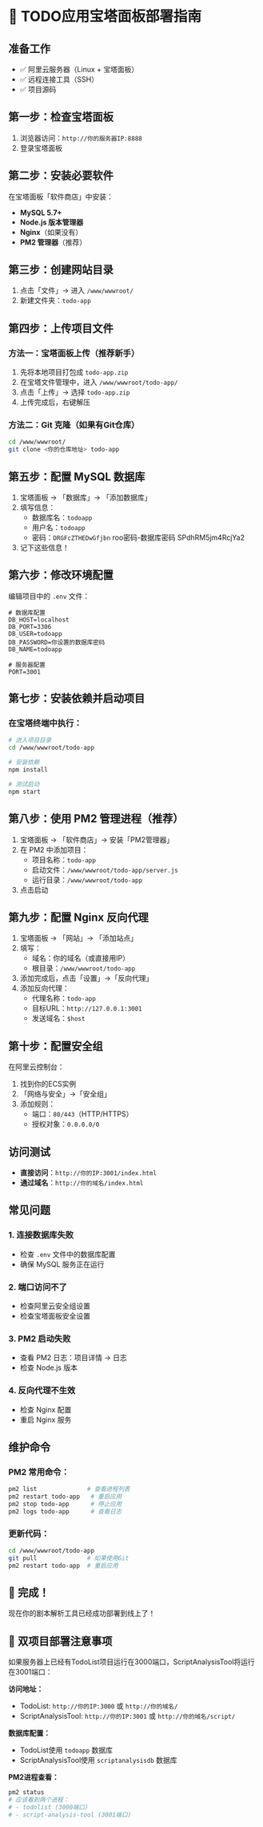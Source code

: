 # 🚀 TODO应用宝塔面板部署指南

## 准备工作
- ✅ 阿里云服务器（Linux + 宝塔面板）
- ✅ 远程连接工具（SSH）
- ✅ 项目源码

## 第一步：检查宝塔面板
1. 浏览器访问：`http://你的服务器IP:8888`
2. 登录宝塔面板

## 第二步：安装必要软件
在宝塔面板「软件商店」中安装：
- **MySQL 5.7+**
- **Node.js 版本管理器** 
- **Nginx**（如果没有）
- **PM2 管理器**（推荐）

## 第三步：创建网站目录
1. 点击「文件」→ 进入 `/www/wwwroot/`
2. 新建文件夹：`todo-app`

## 第四步：上传项目文件

### 方法一：宝塔面板上传（推荐新手）
1. 先将本地项目打包成 `todo-app.zip`
2. 在宝塔文件管理中，进入 `/www/wwwroot/todo-app/`
3. 点击「上传」→ 选择 `todo-app.zip`
4. 上传完成后，右键解压

### 方法二：Git 克隆（如果有Git仓库）
```bash
cd /www/wwwroot/
git clone <你的仓库地址> todo-app
```

## 第五步：配置 MySQL 数据库
1. 宝塔面板 → 「数据库」→ 「添加数据库」
2. 填写信息：
   - 数据库名：`todoapp`
   - 用户名：`todoapp`
   - 密码：`DRGFcZTHEDwGfjbn`
roo密码-数据库密码 SPdhRM5jm4RcjYa2
3. 记下这些信息！

## 第六步：修改环境配置
编辑项目中的 `.env` 文件：
```env
# 数据库配置
DB_HOST=localhost
DB_PORT=3306
DB_USER=todoapp
DB_PASSWORD=你设置的数据库密码
DB_NAME=todoapp

# 服务器配置
PORT=3001
```

## 第七步：安装依赖并启动项目

### 在宝塔终端中执行：
```bash
# 进入项目目录
cd /www/wwwroot/todo-app

# 安装依赖
npm install

# 测试启动
npm start
```

## 第八步：使用 PM2 管理进程（推荐）
1. 宝塔面板 → 「软件商店」→ 安装「PM2管理器」
2. 在 PM2 中添加项目：
   - 项目名称：`todo-app`
   - 启动文件：`/www/wwwroot/todo-app/server.js`
   - 运行目录：`/www/wwwroot/todo-app`
3. 点击启动

## 第九步：配置 Nginx 反向代理
1. 宝塔面板 → 「网站」→ 「添加站点」
2. 填写：
   - 域名：你的域名（或直接用IP）
   - 根目录：`/www/wwwroot/todo-app`
3. 添加完成后，点击「设置」→「反向代理」
4. 添加反向代理：
   - 代理名称：`todo-app`
   - 目标URL：`http://127.0.0.1:3001`
   - 发送域名：`$host`

## 第十步：配置安全组
在阿里云控制台：
1. 找到你的ECS实例
2. 「网络与安全」→「安全组」
3. 添加规则：
   - 端口：`80/443`（HTTP/HTTPS）
   - 授权对象：`0.0.0.0/0`

## 访问测试
- **直接访问**：`http://你的IP:3001/index.html`
- **通过域名**：`http://你的域名/index.html`

## 常见问题

### 1. 连接数据库失败
- 检查 `.env` 文件中的数据库配置
- 确保 MySQL 服务正在运行

### 2. 端口访问不了
- 检查阿里云安全组设置
- 检查宝塔面板安全设置

### 3. PM2 启动失败
- 查看 PM2 日志：项目详情 → 日志
- 检查 Node.js 版本

### 4. 反向代理不生效
- 检查 Nginx 配置
- 重启 Nginx 服务

## 维护命令

### PM2 常用命令：
```bash
pm2 list              # 查看进程列表
pm2 restart todo-app   # 重启应用
pm2 stop todo-app      # 停止应用
pm2 logs todo-app      # 查看日志
```

### 更新代码：
```bash
cd /www/wwwroot/todo-app
git pull              # 如果使用Git
pm2 restart todo-app  # 重启应用
```

## 🎉 完成！
现在你的剧本解析工具已经成功部署到线上了！

## 📝 双项目部署注意事项

如果服务器上已经有TodoList项目运行在3000端口，ScriptAnalysisTool将运行在3001端口：

**访问地址：**
- TodoList: `http://你的IP:3000` 或 `http://你的域名/`
- ScriptAnalysisTool: `http://你的IP:3001` 或 `http://你的域名/script/`

**数据库配置：**
- TodoList使用 `todoapp` 数据库
- ScriptAnalysisTool使用 `scriptanalysisdb` 数据库

**PM2进程查看：**
```bash
pm2 status
# 应该看到两个进程：
# - todolist (3000端口)
# - script-analysis-tool (3001端口)
```